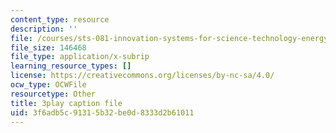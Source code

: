 ```yaml
---
content_type: resource
description: ''
file: /courses/sts-081-innovation-systems-for-science-technology-energy-manufacturing-and-health-spring-2017/3f6adb5c91315b32be0d8333d2b61011_Qo2B2y6cLf4.vtt
file_size: 146468
file_type: application/x-subrip
learning_resource_types: []
license: https://creativecommons.org/licenses/by-nc-sa/4.0/
ocw_type: OCWFile
resourcetype: Other
title: 3play caption file
uid: 3f6adb5c-9131-5b32-be0d-8333d2b61011
---
```

